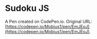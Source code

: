 # Sudoku JS

A Pen created on CodePen.io. Original URL: [https://codepen.io/Mobius1/pen/EmJEoJ](https://codepen.io/Mobius1/pen/EmJEoJ).

